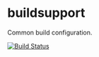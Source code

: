 # buildsupport

Common build configuration.

[![Build Status](https://travis-ci.org/jdillon/buildsupport.svg?branch=master)](https://travis-ci.org/jdillon/buildsupport)